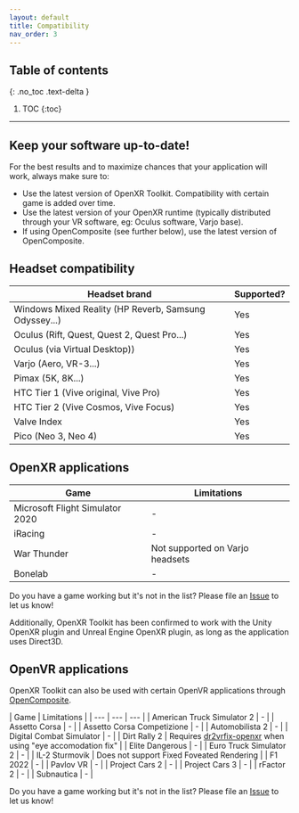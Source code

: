 ```yaml
---
layout: default
title: Compatibility
nav_order: 3
---
```


## Table of contents
{: .no_toc .text-delta }

1. TOC
{:toc}

---

## Keep your software up-to-date!

For the best results and to maximize chances that your application will work, always make sure to:

- Use the latest version of OpenXR Toolkit. Compatibility with certain game is added over time.
- Use the latest version of your OpenXR runtime (typically distributed through your VR software, eg: Oculus software, Varjo base).
- If using OpenComposite (see further below), use the latest version of OpenComposite.

## Headset compatibility

| Headset brand | Supported? |
| --- | --- |
| Windows Mixed Reality (HP Reverb, Samsung Odyssey...) | Yes |
| Oculus (Rift, Quest, Quest 2, Quest Pro...) | Yes |
| Oculus (via Virtual Desktop)) | Yes |
| Varjo (Aero, VR-3...) | Yes |
| Pimax (5K, 8K...) | Yes |
| HTC Tier 1 (Vive original, Vive Pro) | Yes |
| HTC Tier 2 (Vive Cosmos, Vive Focus) | Yes |
| Valve Index | Yes |
| Pico (Neo 3, Neo 4) | Yes |

## OpenXR applications

| Game | Limitations |
| --- | --- |
| Microsoft Flight Simulator 2020 | - |
| iRacing | - |
| War Thunder | Not supported on Varjo headsets |
| Bonelab | - |

Do you have a game working but it's not in the list? Please file an [Issue](https://github.com/mbucchia/OpenXR-Toolkit/issues) to let us know!

Additionally, OpenXR Toolkit has been confirmed to work with the Unity OpenXR plugin and Unreal Engine OpenXR plugin, as long as the application uses Direct3D.

## OpenVR applications

OpenXR Toolkit can also be used with certain OpenVR applications through [OpenComposite](opencomposite).

| Game | Limitations |
| --- | --- | --- |
| American Truck Simulator 2 | - |
| Assetto Corsa | - |
| Assetto Corsa Competizione | - |
| Automobilista 2 | - |
| Digital Combat Simulator | - |
| Dirt Rally 2 | Requires [dr2vrfix-openxr](https://github.com/mbucchia/dr2vrfix-openxr) when using "eye accomodation fix" |
| Elite Dangerous | - |
| Euro Truck Simulator 2 | - |
| IL-2 Sturmovik | Does not support Fixed Foveated Rendering |
| F1 2022 | - |
| Pavlov VR | - |
| Project Cars 2 | - |
| Project Cars 3 | - |
| rFactor 2 | - |
| Subnautica | - |

Do you have a game working but it's not in the list? Please file an [Issue](https://github.com/mbucchia/OpenXR-Toolkit/issues) to let us know!

